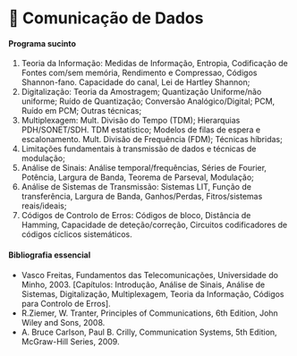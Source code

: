 # 📘 Comunicação de Dados

#### Programa sucinto

1. Teoria da Informação: Medidas de Informação, Entropia, Codificação de Fontes com/sem memória, Rendimento e Compressao, Códigos Shannon-fano. Capacidade do canal, Lei de Hartley Shannon;
2. Digitalização: Teoria da Amostragem; Quantização Uniforme/não uniforme; Ruído de Quantização; Conversão Analógico/Digital; PCM, Ruído em PCM; Outras técnicas;
3. Multiplexagem: Mult. Divisão do Tempo (TDM); Hierarquias PDH/SONET/SDH. TDM estatístico; Modelos de filas de espera e escalonamento. Mult. Divisão de Frequência (FDM); Técnicas híbridas;
4. Limitações fundamentais à transmissão de dados e técnicas de modulação;
5. Análise de Sinais: Análise temporal/frequências, Séries de Fourier, Potência, Largura de Banda, Teorema de Parseval, Modulação;
6. Análise de Sistemas de Transmissão: Sistemas LIT, Função de transferência, Largura de Banda, Ganhos/Perdas, Fitros/sistemas reais/ideais;
7. Códigos de Controlo de Erros: Códigos de bloco, Distância de Hamming, Capacidade de deteção/correção, Circuitos codificadores de códigos cíclicos sistemáticos.

#### Bibliografia essencial

- Vasco Freitas, Fundamentos das Telecomunicações, Universidade do Minho, 2003. [Capítulos: Introdução, Análise de Sinais, Análise de Sistemas, Digitalização, Multiplexagem, Teoria da Informação, Códigos para Controlo de Erros].
- R.Ziemer, W. Tranter, Principles of Communications, 6th Edition, John Wiley and Sons, 2008.
- A. Bruce Carlson, Paul B. Crilly, Communication Systems, 5th Edition, McGraw-Hill Series, 2009.

